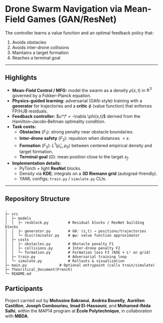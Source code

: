 # Drone Swarm Navigation via Mean-Field Games (GAN/ResNet)

The controller learns a value function and an optimal feedback policy that:

1. Avoids obstacles
2. Avoids inter-drone collisions
3. Maintains a target formation
4. Reaches a terminal goal

---

## Highlights
- **Mean-Field Control / MFG:** model the swarm as a density $\rho(x,t)$ in $\mathbb{R}^3$ governed by a Fokker–Planck equation.
- **Physics-guided learning:** adversarial (GAN-style) training with a **generator** for trajectories and a **critic** $\phi$ (value function) that enforces FP/HJB residuals.
- **Feedback controller:** $u^\* = -\nabla \phi(x,t)$ derived from the Hamilton–Jacobi–Bellman optimality condition.
- **Task costs:**
  - **Obstacles** ($F_1$): strong penalty near obstacle boundaries.
  - **Inter-drone safety** ($F_2$): repulsion when distances $< \varepsilon$.
  - **Formation** ($F_3$): $L^1(\hat\rho_c, \rho_{0})$ between centered empirical density and target formation.
  - **Terminal goal** ($G$): mean position close to the target $x_f$.
- **Implementation details:**
  - PyTorch + light **ResNet** blocks.
  - Density via **KDE**; integrals on a **3D Riemann grid** (autograd-friendly).
  - YAML configs; `train.py` / `simulate.py` CLIs.
---

## Repository Structure
```text
.
├─ src
│  ├─ models
│  │  ├─ resblock.py         # Residual blocks / ResNet building blocks
│  │  ├─ generator.py        # Gθ: (z,t) → positions/trajectories
│  │  └─ discriminator.py    # φω: value function approximator
│  ├─ costs
│  │  ├─ obstacles.py        # Obstacle penalty F1
│  │  ├─ collisions.py       # Inter-drone penalty F2
│  │  └─ formation.py        # Formation loss F3 (KDE + L¹ on grid)
│  ├─ train.py               # Adversarial training loop
│  └─ simulate.py            # Rollouts & visualization
├─ main.py               # Optional entrypoint (calls train/simulate)
├─ Theoritical_Document(French)
└─ README.md
```
## Participants

Project carried out by **Mohssine Bakraoui**, **Andréa Bourelly**, **Aurélien Castillon**, **Joseph Combourieu**, **Imad El-Hassouni**, and **Mohamed-Réda Salhi**, within the MAP14 program at **École Polytechnique**, in collaboration with **MBDA**.
